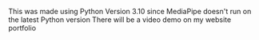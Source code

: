 This was made using Python Version 3.10 since MediaPipe doesn't run on the latest Python version
There will be a video demo on my website portfolio
